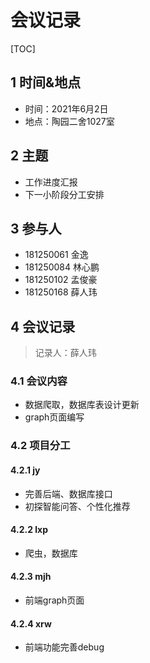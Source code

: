 # 会议记录

[TOC]

## 1 时间&地点

- 时间：2021年6月2日
- 地点：陶园二舍1027室

## 2 主题

- 工作进度汇报
- 下一小阶段分工安排

## 3 参与人

- 181250061 金逸
- 181250084 林心鹏
- 181250102 孟俊豪
- 181250168 薛人玮

## 4 会议记录

> 记录人：薛人玮

### 4.1 会议内容

- 数据爬取，数据库表设计更新
- graph页面编写

### 4.2 项目分工

#### 4.2.1 jy

- 完善后端、数据库接口
- 初探智能问答、个性化推荐

#### 4.2.2 lxp

- 爬虫，数据库

#### 4.2.3 mjh

- 前端graph页面

#### 4.2.4 xrw

- 前端功能完善debug